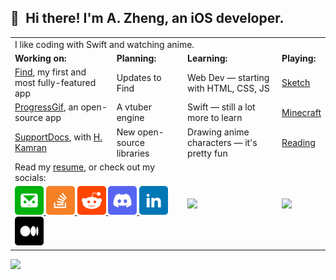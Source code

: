 ## 👋 Hi there! I'm A. Zheng, an iOS developer.



<table>
<tr>
<td colspan="8">
I like coding with Swift and watching anime.
</td>
</tr>

<tr>
<td colspan="2">
<strong>Working on:</strong>
</td>
<td colspan="2">
<strong>Planning:</strong>
</td>
<td colspan="2">
<strong>Learning:</strong>
</td>
<td colspan="2">
<strong>Playing:</strong>
</td>
</tr>

<tr>
<td colspan="2">
<a href="https://getfind.app/">Find</a>, my first and most fully-featured app
</td>
<td colspan="2">
Updates to Find
</td>
<td colspan="2">
Web Dev — starting with HTML, CSS, JS
</td>
<td colspan="2">
<a href="https://www.sketch.com/">Sketch</a>
</td>
</tr>



<tr>
<td colspan="2">
<a href="https://github.com/aheze/ProgressGif">ProgressGif</a>, an open-source app
</td>
<td colspan="2">
A vtuber engine
</td>
<td colspan="2">
Swift — still a lot more to learn
</td>
<td colspan="2">
<a href="https://www.minecraft.net/en-us/">Minecraft</a>
</td>
</tr>

<tr>
<td colspan="2">
<a href="https://github.com/aheze/SupportDocs">SupportDocs</a>, with <a href="https://github.com/hkamran80">H. Kamran</a>
</td>
<td colspan="2">
New open-source libraries
</td>
<td colspan="2">
Drawing anime characters — it's pretty fun
</td>
<td colspan="2">
<a href="https://guya.moe/read/manga/Kaguya-Wants-To-Be-Confessed-To/224/1/">Reading</a>
</td>
</tr>


  
<tr>
<td colspan="4">
Read my <a href="https://raw.githubusercontent.com/aheze/aheze/master/Work/Resume.pdf">resume</a>, or check out my socials:
</td>

<td colspan="2" rowspan="2">
<img src="https://github-readme-stats.vercel.app/api?username=aheze&count_private=true&show_icons=true&custom_title=My%20GitHub%20Stats">
</td>
  
<td colspan="2" rowspan="2">
<img src="https://github-readme-stats.vercel.app/api/top-langs/?username=aheze&langs_count=8&layout=compact">
</td>


</td>
</tr>

<tr>
<td colspan="4">
<a href="mailto:aheze@getfind.app">
<img src="https://raw.githubusercontent.com/aheze/aheze/master/Assets/Email.png" width="46">
</a>
<a href="https://stackoverflow.com/users/14351818/">
<img src="https://raw.githubusercontent.com/aheze/aheze/master/Assets/StackOverflow.png" width="46">
</a>
<a href="https://www.reddit.com/user/aheze">
<img src="https://raw.githubusercontent.com/aheze/aheze/master/Assets/Reddit.png" width="46">
</a>
<a href="https://discord.com/users/743230678795288637">
<img src="https://raw.githubusercontent.com/aheze/aheze/master/Assets/Discord.png" width="46">
</a>
<a href="#">
<img src="https://raw.githubusercontent.com/aheze/aheze/master/Assets/LinkedIn.png" width="46">
</a>
<a href="https://aheze.medium.com/">
<img src="https://raw.githubusercontent.com/aheze/aheze/master/Assets/Medium.png" width="46">
</a>
</td>

</table>


  
<a href="#"><img src="https://komarev.com/ghpvc/?username=aheze&color=00aeef&label=Profile views"></a>

